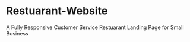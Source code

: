 # Restuarant-Website
A Fully Responsive Customer Service Restuarant Landing Page for Small Business
